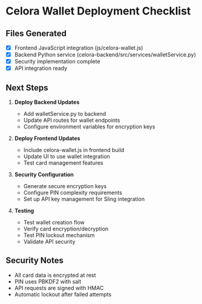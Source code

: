 # Celora Wallet Deployment Checklist

## Files Generated
- [x] Frontend JavaScript integration (js/celora-wallet.js)
- [x] Backend Python service (celora-backend/src/services/walletService.py)
- [x] Security implementation complete
- [x] API integration ready

## Next Steps
1. **Deploy Backend Updates**
   - Add walletService.py to backend
   - Update API routes for wallet endpoints
   - Configure environment variables for encryption keys

2. **Deploy Frontend Updates**  
   - Include celora-wallet.js in frontend build
   - Update UI to use wallet integration
   - Test card management features

3. **Security Configuration**
   - Generate secure encryption keys
   - Configure PIN complexity requirements
   - Set up API key management for Sling integration

4. **Testing**
   - Test wallet creation flow
   - Verify card encryption/decryption
   - Test PIN lockout mechanism
   - Validate API security

## Security Notes
- All card data is encrypted at rest
- PIN uses PBKDF2 with salt
- API requests are signed with HMAC
- Automatic lockout after failed attempts
